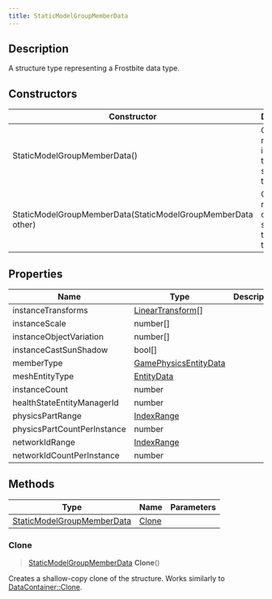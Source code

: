 ```yaml
---
title: StaticModelGroupMemberData
---
```

## Description

A structure type representing a Frostbite data type.

## Constructors

| Constructor                                                  | Description                                              |
| ------------------------------------------------------------ | -------------------------------------------------------- |
| StaticModelGroupMemberData()                                 | Create a new instance of this structure type.            |
| StaticModelGroupMemberData(StaticModelGroupMemberData other) | Create a reference copy of a structure of the same type. |

## Properties

| Name                        | Type                                                        | Description |
| --------------------------- | ----------------------------------------------------------- | ----------- |
| instanceTransforms          | [LinearTransform](/vext/ref/shared/class/lineartransform)\[\] |             |
| instanceScale               | number\[\]                                                  |             |
| instanceObjectVariation     | number\[\]                                                  |             |
| instanceCastSunShadow       | bool\[\]                                                    |             |
| memberType                  | [GamePhysicsEntityData](/vext/ref/fb/gamephysicsentitydata/)              |             |
| meshEntityType              | [EntityData](/vext/ref/fb/entitydata/)                                    |             |
| instanceCount               | number                                                      |             |
| healthStateEntityManagerId  | number                                                      |             |
| physicsPartRange            | [IndexRange](/vext/ref/fb/indexrange/)                                    |             |
| physicsPartCountPerInstance | number                                                      |             |
| networkIdRange              | [IndexRange](/vext/ref/fb/indexrange/)                                    |             |
| networkIdCountPerInstance   | number                                                      |             |

## Methods

| Type                                                     | Name            | Parameters |
| -------------------------------------------------------- | --------------- | ---------- |
| [StaticModelGroupMemberData](/vext/ref/fb/staticmodelgroupmemberdata/) | [Clone](#clone) |            |

### Clone

> [StaticModelGroupMemberData](/vext/ref/fb/staticmodelgroupmemberdata/) **Clone**()

Creates a shallow-copy clone of the structure. Works similarly to [DataContainer::Clone](/vext/ref/shared/class/datacontainer#clone).
